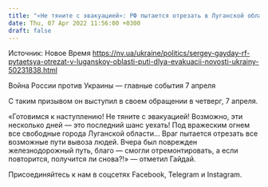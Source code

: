 ```yaml
---
title: "«Не тяните с эвакуацией»: РФ пытается отрезать в Луганской области все возможные пути вывоза людей — глава ОВА"
date: Thu, 07 Apr 2022 11:56:00 +0300
draft: false
---
```

Источник: Новое Время https://nv.ua/ukraine/politics/sergey-gayday-rf-pytaetsya-otrezat-v-luganskoy-oblasti-puti-dlya-evakuacii-novosti-ukrainy-50231838.html


Война России против Украины — главные события 7 апреля

С таким призывом он выступил в своем обращении в четверг, 7 апреля.

«Готовимся к наступлению! Не тяните с эвакуацией! Возможно, эти несколько дней — это последний шанс уехать! Под вражеским огнем все свободные города Луганской области… Враг пытается отрезать все возможные пути вывоза людей. Вчера был поврежден железнодорожный путь, благо — смогли отремонтировать, а если повторится, получится ли снова?!» — отметил Гайдай.

Присоединяйтесь к нам в соцсетях Facebook, Telegram и Instagram.
